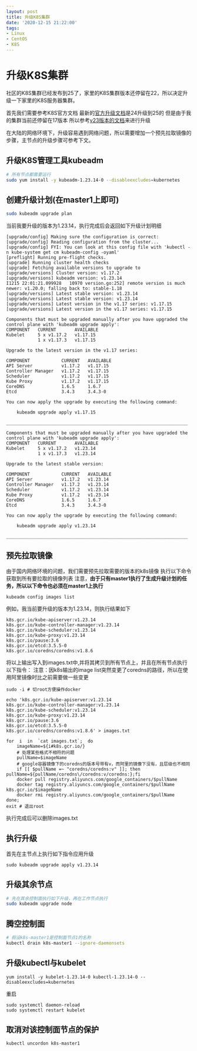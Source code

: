```yaml
---
layout: post
title: 升级K8S集群
date: '2020-12-15 21:22:00'
tags:
- Linux
- CentOS
- K8S
---
```


# 升级K8S集群

社区的K8S集群已经发布到25了，家里的K8S集群版本还停留在22，所以决定升级一下家里的K8S服务器集群。

首先我们需要参考K8S官方文档
最新的[官方升级文档](https://kubernetes.io/zh/docs/tasks/administer-cluster/kubeadm/kubeadm-upgrade/)是24升级到25的
但是由于我的集群当前还停留在17版本
所以参考[v23版本的文档](https://v1-23.docs.kubernetes.io/zh/docs/tasks/administer-cluster/kubeadm/kubeadm-upgrade/)来进行升级

在大陆的网络环境下，升级容易遇到网络问题，所以需要增加一个预先拉取镜像的步骤，主节点的升级步骤可参考下文。

## 升级K8S管理工具kubeadm

``` bash
# 所有节点都需要运行
sudo yum install -y kubeadm-1.23.14-0 --disableexcludes=kubernetes
```

## 创建升级计划(在master1上即可)

``` bash
sudo kubeadm upgrade plan
```

当前我要升级的版本为1.23.14，执行完成后会返回如下升级计划明细

```
[upgrade/config] Making sure the configuration is correct:
[upgrade/config] Reading configuration from the cluster...
[upgrade/config] FYI: You can look at this config file with 'kubectl -n kube-system get cm kubeadm-config -oyaml'
[preflight] Running pre-flight checks.
[upgrade] Running cluster health checks
[upgrade] Fetching available versions to upgrade to
[upgrade/versions] Cluster version: v1.17.2
[upgrade/versions] kubeadm version: v1.23.14
I1215 22:01:21.099928   10970 version.go:252] remote version is much newer: v1.20.0; falling back to: stable-1.18
[upgrade/versions] Latest stable version: v1.23.14
[upgrade/versions] Latest stable version: v1.23.14
[upgrade/versions] Latest version in the v1.17 series: v1.17.15
[upgrade/versions] Latest version in the v1.17 series: v1.17.15

Components that must be upgraded manually after you have upgraded the control plane with 'kubeadm upgrade apply':
COMPONENT   CURRENT       AVAILABLE
Kubelet     5 x v1.17.2   v1.17.15
            1 x v1.17.3   v1.17.15

Upgrade to the latest version in the v1.17 series:

COMPONENT            CURRENT   AVAILABLE
API Server           v1.17.2   v1.17.15
Controller Manager   v1.17.2   v1.17.15
Scheduler            v1.17.2   v1.17.15
Kube Proxy           v1.17.2   v1.17.15
CoreDNS              1.6.5     1.6.7
Etcd                 3.4.3     3.4.3-0

You can now apply the upgrade by executing the following command:

	kubeadm upgrade apply v1.17.15

_____________________________________________________________________

Components that must be upgraded manually after you have upgraded the control plane with 'kubeadm upgrade apply':
COMPONENT   CURRENT       AVAILABLE
Kubelet     5 x v1.17.2   v1.23.14
            1 x v1.17.3   v1.23.14

Upgrade to the latest stable version:

COMPONENT            CURRENT   AVAILABLE
API Server           v1.17.2   v1.23.14
Controller Manager   v1.17.2   v1.23.14
Scheduler            v1.17.2   v1.23.14
Kube Proxy           v1.17.2   v1.23.14
CoreDNS              1.6.5     1.6.7
Etcd                 3.4.3     3.4.3-0

You can now apply the upgrade by executing the following command:

	kubeadm upgrade apply v1.23.14

_____________________________________________________________________
```

## 预先拉取镜像

由于国内网络环境的问题，我们需要预先拉取需要的版本的k8s镜像
执行以下命令获取到所有要拉取的镜像列表
注意，**由于只有master1执行了生成升级计划的任务，所以以下命令也必须在master1上执行**

```
kubeadm config images list
```

例如，我当前要升级的版本为1.23.14，则执行结果如下

```
k8s.gcr.io/kube-apiserver:v1.23.14
k8s.gcr.io/kube-controller-manager:v1.23.14
k8s.gcr.io/kube-scheduler:v1.23.14
k8s.gcr.io/kube-proxy:v1.23.14
k8s.gcr.io/pause:3.6
k8s.gcr.io/etcd:3.5.5-0
k8s.gcr.io/coredns/coredns:v1.8.6
```

将以上输出写入到images.txt中,并将其拷贝到所有节点上，并且在所有节点执行以下指令：
注意：因k8s输出的image list突然变更了coredns的路径，所以在使用阿里镜像时比之前需要做一些变更
```
sudo -i # 切root方便操作docker

echo 'k8s.gcr.io/kube-apiserver:v1.23.14
k8s.gcr.io/kube-controller-manager:v1.23.14
k8s.gcr.io/kube-scheduler:v1.23.14
k8s.gcr.io/kube-proxy:v1.23.14
k8s.gcr.io/pause:3.6
k8s.gcr.io/etcd:3.5.5-0
k8s.gcr.io/coredns/coredns:v1.8.6' > images.txt

for  i  in  `cat images.txt`;  do
    imageName=${i#k8s.gcr.io/}
    # 处理某些格式不相符的问题
    pullName=$imageName
    # google容器镜像下的coredns的版本号带有v，而阿里的镜像下没有，且层级也不相同
    if [[ $pullName =~ "coredns/coredns:v" ]]; then pullName=${pullName/coredns\/coredns:v/coredns:};fi
    docker pull registry.aliyuncs.com/google_containers/$pullName
    docker tag registry.aliyuncs.com/google_containers/$pullName k8s.gcr.io/$imageName
    docker rmi registry.aliyuncs.com/google_containers/$pullName
done;
exit # 退出root
```

执行完成后可以删除images.txt

## 执行升级

首先在主节点上执行如下指令应用升级
```
sudo kubeadm upgrade apply v1.23.14
```

## 升级其余节点

``` bash
# 先在其余控制面执行如下升级，再在工作节点执行
sudo kubeadm upgrade node
```

## 腾空控制面

``` bash
# 假设k8s-master1是控制面节点1的名称
kubectl drain k8s-master1 --ignore-daemonsets
```

## 升级kubectl与kubelet

```
yum install -y kubelet-1.23.14-0 kubectl-1.23.14-0 --disableexcludes=kubernetes
```

重启
```
sudo systemctl daemon-reload
sudo systemctl restart kubelet
```

## 取消对该控制面节点的保护
```
kubectl uncordon k8s-master1
```
